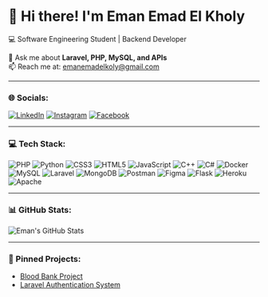 # 👋 Hi there! I'm Eman Emad El Kholy  

💻 Software Engineering Student | Backend Developer  

💬 Ask me about **Laravel, PHP, MySQL, and APIs**  
📫 Reach me at: emanemadelkoly@gmail.com  

---

### 🌐 Socials:
[![LinkedIn](https://img.shields.io/badge/LinkedIn-0077B5?style=for-the-badge&logo=linkedin&logoColor=white)](https://www.linkedin.com/in/eman-emad/)
[![Instagram](https://img.shields.io/badge/Instagram-E4405F?style=for-the-badge&logo=instagram&logoColor=white)](https://www.instagram.com/emanemad.elkoly/)
[![Facebook](https://img.shields.io/badge/Facebook-1877F2?style=for-the-badge&logo=facebook&logoColor=white)](https://www.facebook.com/emanemad.elkoly)

---

### 💻 Tech Stack:

![PHP](https://img.shields.io/badge/PHP-777BB4?style=for-the-badge&logo=php&logoColor=white)
![Python](https://img.shields.io/badge/Python-3776AB?style=for-the-badge&logo=python&logoColor=white)
![CSS3](https://img.shields.io/badge/CSS3-1572B6?style=for-the-badge&logo=css3&logoColor=white)
![HTML5](https://img.shields.io/badge/HTML5-E34F26?style=for-the-badge&logo=html5&logoColor=white)
![JavaScript](https://img.shields.io/badge/JavaScript-F7DF1E?style=for-the-badge&logo=javascript&logoColor=black)
![C++](https://img.shields.io/badge/C++-00599C?style=for-the-badge&logo=c%2B%2B&logoColor=white)
![C#](https://img.shields.io/badge/C%23-239120?style=for-the-badge&logo=c-sharp&logoColor=white)
![Docker](https://img.shields.io/badge/Docker-2496ED?style=for-the-badge&logo=docker&logoColor=white)
![MySQL](https://img.shields.io/badge/MySQL-4479A1?style=for-the-badge&logo=mysql&logoColor=white)
![Laravel](https://img.shields.io/badge/Laravel-FF2D20?style=for-the-badge&logo=laravel&logoColor=white)
![MongoDB](https://img.shields.io/badge/MongoDB-47A248?style=for-the-badge&logo=mongodb&logoColor=white)
![Postman](https://img.shields.io/badge/Postman-FF6C37?style=for-the-badge&logo=postman&logoColor=white)
![Figma](https://img.shields.io/badge/Figma-F24E1E?style=for-the-badge&logo=figma&logoColor=white)
![Flask](https://img.shields.io/badge/Flask-000000?style=for-the-badge&logo=flask&logoColor=white)
![Heroku](https://img.shields.io/badge/Heroku-430098?style=for-the-badge&logo=heroku&logoColor=white)
![Apache](https://img.shields.io/badge/Apache-D22128?style=for-the-badge&logo=apache&logoColor=white)


---

### 📊 GitHub Stats:
![Eman's GitHub Stats](https://github-readme-stats.vercel.app/api?username=emanemadelkholy&show_icons=true&theme=radical)

---

### 📌 Pinned Projects:
- [Blood Bank Project](https://github.com/emanemadelkholy/blood-bank)  
- [Laravel Authentication System](https://github.com/emanemadelkholy/laravel-auth)  
